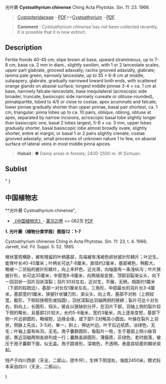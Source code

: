 光叶蕨 **Cystoathyrium chinense** Ching Acta Phytotax. Sin. 11: 23. 1966.

> [Cystopteridaceae](http://www.iplant.cn/info/Cystopteridaceae?t=foc) - [PDF](http://www.iplant.cn/foc/pdf/Cystopteridaceae.pdf)>>[Cystoathyrium](http://www.iplant.cn/info/Cystoathyrium?t=foc) - [PDF](http://www.iplant.cn/foc/pdf/Cystoathyrium.pdf)

> **Comment** : 
> *Cystoathyrium chinense* has not been collected recently; it is possible that it is now extinct.

## Description

Fertile fronds 40-45 cm; stipe brown at base, upward stramineous, up to 7-8 cm, base ca. 2 mm in diam., slightly swollen, with 1 or 2 lanceolate scales, upper part glabrate, grooved adaxially; rachis grooved adaxially, glabrate; lamina pale green, narrowly lanceolate, up to 35 × 6-8 cm at middle, subpapery, glabrate, gradually narrowed toward both ends, with scattered orange glands on abaxial surface; longest middle pinnae 3-4 × ca. 1 cm at base, narrowly falcate-lanceolate, base inequilateral (acroscopic side broader, truncate, basiscopic side narrowly cuneate or obtuse-rounded), pinnatipartite, lobed to 4/5 or close to costae, apex acuminate and falcate; lower pinnae gradually shorter than upper pinnae, basal pair shortest, ca. 1 cm, triangular; pinna lobes up to ca. 10 pairs, oblique, oblong, obtuse at apex, separated by narrow incisions, acroscopic basal lobe slightly longer than basiscopic one, basal 2 lobes largest, 5-8 × ca. 3 mm, upper lobes gradually shorter, basal basiscopic lobe almost broadly ovate, slightly shorter, entire at margin, or basal 1 or 2 pairs slightly crenate; costae grooved adaxially; small processes of unknown nature 1 to few, on abaxial surface of lateral veins in most middle pinna apices.

> **Habait** : 
>● Damp areas in forests; 2400-2500 m. W Sichuan.

## Sublist
"
}
## 中国植物志

**光叶蕨 Cystoathyrium chinense",

* [《中国植物志》](http://www.iplant.cn/frps)- [第3(2)卷](http://www.iplant.cn/frps/vol/3(2)) >> 062页 [PDF](http://www.iplant.cn/frps/pdf/3(2)/062.pdf)

**1. 光叶蕨（植物分类学报）图版12：1-7**

Cystoathyrium chinense Ching in Acta Phytotax. Sin. 11: 23, t. 4. 1966; Jarrett, Ind. Fil. Suppl. 5: 52. 1985.

根状茎短横卧，被有残留的叶柄基部，先端被有浅褐色卵状披针形鳞片；叶近生。能育叶长40-45厘米；叶柄长可达7-8厘米，直径约2毫米，基部褐色，稍膨大，略被一二伏贴的披针形鳞片，向上禾秆色，近光滑，向轴面有一条浅纵沟；叶片狭披针形，长可达35厘米，中部宽6-8厘米，向两端渐变狭，顶部羽裂渐尖头，向下一回羽状一羽片羽状深裂；羽片30对左右，近对生，平展，无柄，相距约1厘米（下部的较疏远），基部一对长仅1厘米左右，三角形，中部最长的羽片长3-4厘米，基部宽约1厘米，狭披针状镰刀形，渐尖头，向上弯，基部不对称（上侧较宽，截形，下侧较狭楔形或钝圆），羽状深裂达羽轴两侧的狭翅；裂片可达十对左右，斜向上，长圆形，钝头，彼此以狭缺刻分开，在羽片下部，羽轴上侧的裂片较下侧的略长，且基部2片较大，长约5-8毫米，宽约3毫米，向上逐渐变短，基部下侧一片近卵圆形，略缩短，边缘全缘，或下部1-2对略具小圆齿。叶脉在裂片上羽状，侧脉上先出，3-5对，单一，斜上，伸达叶边。叶干后近纸质，淡绿色，无毛；叶轴上面有纵沟，无毛。孢子囊群圆形，每裂片一枚，生于基部上侧小脉背部，靠近羽轴两侧各排列成一行；囊群盖卵圆形，薄膜质，灰绿色，老时脱落，被压于孢子囊群下面，似无盖。孢子圆肾形，深褐色，不透明，表面具较密的棘状突起。

特产于四川西部（天全，二郎山，团牛坪），生林下阴湿处，海拔2450米。模式标本采自四川（天全，二郎山）。

}